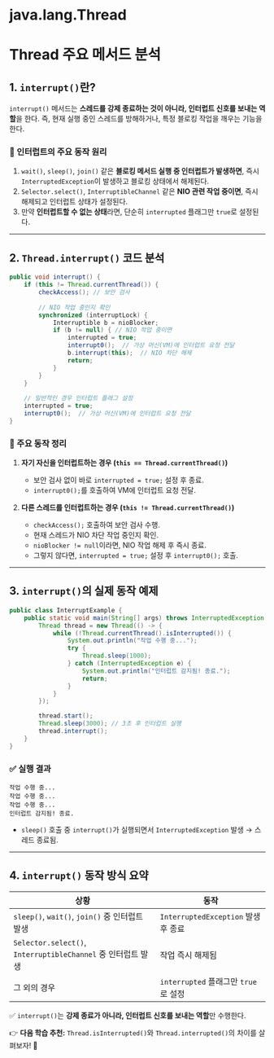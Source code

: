 # java.lang.Thread
# Thread 주요 메서드 분석

## 1. `interrupt()`란?
`interrupt()` 메서드는 **스레드를 강제 종료하는 것이 아니라, 인터럽트 신호를 보내는 역할**을 한다.
즉, 현재 실행 중인 스레드를 방해하거나, 특정 블로킹 작업을 깨우는 기능을 한다.

### 📌 인터럽트의 주요 동작 원리
1. `wait()`, `sleep()`, `join()` 같은 **블로킹 메서드 실행 중 인터럽트가 발생하면**, 즉시 `InterruptedException`이 발생하고 블로킹 상태에서 해제된다.
2. `Selector.select()`, `InterruptibleChannel` 같은 **NIO 관련 작업 중이면**, 즉시 해제되고 인터럽트 상태가 설정된다.
3. 만약 **인터럽트할 수 없는 상태**라면, 단순히 `interrupted` 플래그만 `true`로 설정된다.

---

## 2. `Thread.interrupt()` 코드 분석
```java
public void interrupt() {
    if (this != Thread.currentThread()) {
        checkAccess(); // 보안 검사
        
        // NIO 작업 중인지 확인
        synchronized (interruptLock) {
            Interruptible b = nioBlocker;
            if (b != null) { // NIO 작업 중이면
                interrupted = true;
                interrupt0();  // 가상 머신(VM)에 인터럽트 요청 전달
                b.interrupt(this);  // NIO 차단 해제
                return;
            }
        }
    }
    
    // 일반적인 경우 인터럽트 플래그 설정
    interrupted = true;
    interrupt0();  // 가상 머신(VM)에 인터럽트 요청 전달
}
```

### 📌 주요 동작 정리
1. **자기 자신을 인터럽트하는 경우 (`this == Thread.currentThread()`)**
    - 보안 검사 없이 바로 `interrupted = true;` 설정 후 종료.
    - `interrupt0();`를 호출하여 VM에 인터럽트 요청 전달.

2. **다른 스레드를 인터럽트하는 경우 (`this != Thread.currentThread()`)**
    - `checkAccess();` 호출하여 보안 검사 수행.
    - 현재 스레드가 NIO 차단 작업 중인지 확인.
    - `nioBlocker != null`이라면, NIO 작업 해제 후 즉시 종료.
    - 그렇지 않다면, `interrupted = true;` 설정 후 `interrupt0();` 호출.

---

## 3. `interrupt()`의 실제 동작 예제
```java
public class InterruptExample {
    public static void main(String[] args) throws InterruptedException {
        Thread thread = new Thread(() -> {
            while (!Thread.currentThread().isInterrupted()) {
                System.out.println("작업 수행 중...");
                try {
                    Thread.sleep(1000);
                } catch (InterruptedException e) {
                    System.out.println("인터럽트 감지됨! 종료.");
                    return;
                }
            }
        });

        thread.start();
        Thread.sleep(3000); // 3초 후 인터럽트 실행
        thread.interrupt();
    }
}
```

### ✅ 실행 결과
```
작업 수행 중...
작업 수행 중...
작업 수행 중...
인터럽트 감지됨! 종료.
```
- `sleep()` 호출 중 `interrupt()`가 실행되면서 `InterruptedException` 발생 → 스레드 종료됨.

---

## 4. `interrupt()` 동작 방식 요약
| 상황 | 동작 |
|------|------|
| `sleep()`, `wait()`, `join()` 중 인터럽트 발생 | `InterruptedException` 발생 후 종료 |
| `Selector.select()`, `InterruptibleChannel` 중 인터럽트 발생 | 작업 즉시 해제됨 |
| 그 외의 경우 | `interrupted` 플래그만 `true`로 설정 |

✅ `interrupt()`는 **강제 종료가 아니라, 인터럽트 신호를 보내는 역할**만 수행한다.

👉 **다음 학습 추천:** `Thread.isInterrupted()`와 `Thread.interrupted()`의 차이를 살펴보자! 🚀

